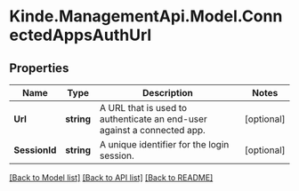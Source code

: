 # Kinde.ManagementApi.Model.ConnectedAppsAuthUrl

## Properties

Name | Type | Description | Notes
------------ | ------------- | ------------- | -------------
**Url** | **string** | A URL that is used to authenticate an end-user against a connected app. | [optional] 
**SessionId** | **string** | A unique identifier for the login session. | [optional] 

[[Back to Model list]](../README.md#documentation-for-models) [[Back to API list]](../README.md#documentation-for-api-endpoints) [[Back to README]](../README.md)

